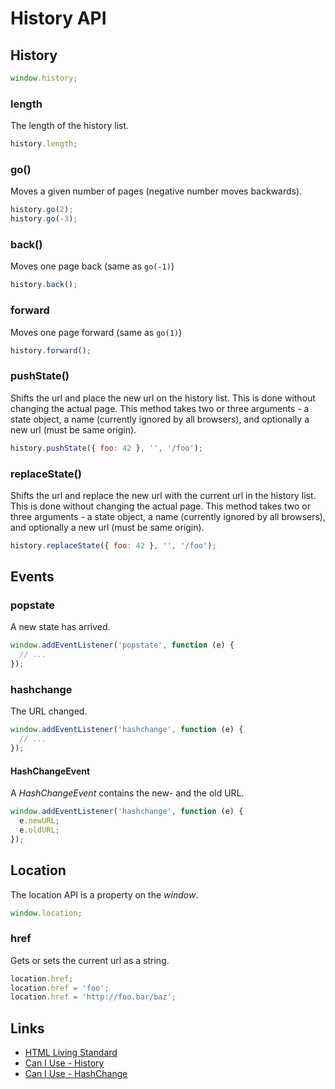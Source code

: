 # History API

## History

```javascript
window.history;
```

### length

The length of the history list.

```javascript
history.length;
```

### go()

Moves a given number of pages (negative number moves backwards).

```javascript
history.go(2);
history.go(-3);
```

### back()

Moves one page back (same as `go(-1)`)

```javascript
history.back();
```

### forward

Moves one page forward (same as `go(1)`)

```javascript
history.forward();
```

### pushState()

Shifts the url and place the new url on the history list. This is done without changing the actual page. This method takes two or three arguments - a state object, a name (currently ignored by all browsers), and optionally a new url (must be same origin).

```javascript
history.pushState({ foo: 42 }, '', '/foo');
```

### replaceState()

Shifts the url and replace the new url with the current url in the history list. This is done without changing the actual page. This method takes two or three arguments - a state object, a name (currently ignored by all browsers), and optionally a new url (must be same origin).

```javascript
history.replaceState({ foo: 42 }, '', '/foo');
```

## Events

### popstate

A new state has arrived.

```javascript
window.addEventListener('popstate', function (e) {
  // ...
});
```
### hashchange

The URL changed.

```javascript
window.addEventListener('hashchange', function (e) {
  // ...
});
```

#### HashChangeEvent

A _HashChangeEvent_ contains the new- and the old URL.

```javascript
window.addEventListener('hashchange', function (e) {
  e.newURL;
  e.oldURL;
});
```

## Location

The location API is a property on the _window_.

```javascript
window.location;
```

### href

Gets or sets the current url as a string.

```javascript
location.href;
location.href = 'foo';
location.href = 'http://foo.bar/baz';
```


## Links

- [HTML Living Standard](https://html.spec.whatwg.org/multipage/browsers.html)
- [Can I Use - History](http://caniuse.com/#feat=history)
- [Can I Use - HashChange](http://caniuse.com/#feat=hashchange)
